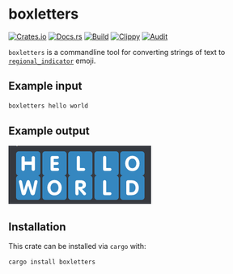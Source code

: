 # boxletters
[![Crates.io](https://img.shields.io/crates/v/boxletters)](https://crates.io/crates/boxletters) 
[![Docs.rs](https://docs.rs/boxletters/badge.svg)](https://docs.rs/boxletters) 
[![Build](https://github.com/Ewpratten/boxletters/actions/workflows/build.yml/badge.svg)](https://github.com/Ewpratten/boxletters/actions/workflows/build.yml)
[![Clippy](https://github.com/Ewpratten/boxletters/actions/workflows/clippy.yml/badge.svg)](https://github.com/Ewpratten/boxletters/actions/workflows/clippy.yml)
[![Audit](https://github.com/Ewpratten/boxletters/actions/workflows/audit.yml/badge.svg)](https://github.com/Ewpratten/boxletters/actions/workflows/audit.yml)


`boxletters` is a commandline tool for converting strings of text to [`regional_indicator`](https://en.wikipedia.org/wiki/Regional_indicator_symbol) emoji.

## Example input

```sh
boxletters hello world
```

## Example output

![Output](emoji-demo.png)

## Installation

This crate can be installed via `cargo` with:

```sh
cargo install boxletters
```

